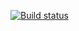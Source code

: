 [![Build status](https://ci.appveyor.com/api/projects/status/clrejaj7iyg3gjga?svg=true)](https://ci.appveyor.com/project/NinePage/4-1-2-1)
